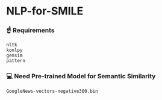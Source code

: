 # NLP-for-SMILE

### ☝️ Requirements
```
nltk
konlpy
gensim
pattern
```

### 💻 Need Pre-trained Model for Semantic Similarity

`GoogleNews-vectors-negative300.bin`